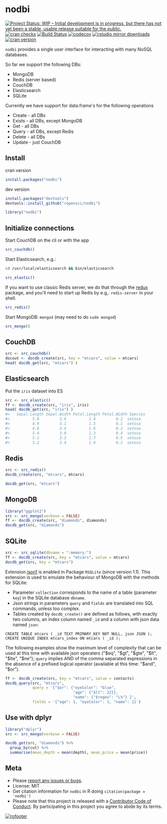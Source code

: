 nodbi
=====



[![Project Status: WIP – Initial development is in progress, but there has not yet been a stable, usable release suitable for the public.](http://www.repostatus.org/badges/latest/wip.svg)](http://www.repostatus.org/#wip)
[![cran checks](https://cranchecks.info/badges/worst/nodbi)](https://cranchecks.info/pkgs/nodbi)
[![Build Status](https://travis-ci.org/ropensci/nodbi.svg)](https://travis-ci.org/ropensci/nodbi)
[![codecov](https://codecov.io/gh/ropensci/nodbi/branch/master/graph/badge.svg)](https://codecov.io/gh/ropensci/nodbi)
[![rstudio mirror downloads](http://cranlogs.r-pkg.org/badges/nodbi)](https://github.com/metacran/cranlogs.app)
[![cran version](https://www.r-pkg.org/badges/version/nodbi)](https://cran.r-project.org/package=nodbi)


`nodbi` provides a single user interface for interacting with many NoSQL databases.

So far we support the following DBs:

* MongoDB
* Redis (server based)
* CouchDB
* Elasticsearch
* SQLite

Currently we have support for data.frame's for the following operations

* Create - all DBs
* Exists - all DBs, except MongoDB
* Get - all DBs
* Query - all DBs, except Redis
* Delete - all DBs
* Update - just CouchDB

## Install

cran version


```r
install.packages("nodbi")
```

dev version


```r
install.packages("devtools")
devtools::install_github("ropensci/nodbi")
```


```r
library("nodbi")
```

## Initialize connections

Start CouchDB on the cli or with the app


```r
src_couchdb()
```

Start Elasticsearch, e.g.:

```sh
cd /usr/local/elasticsearch && bin/elasticsearch
```


```r
src_elastic()
```

If you want to use classic Redis server, we do that through the [redux][]
package, and you'll need to start up Redis by e.g,. `redis-server` in your shell.


```r
src_redis()
```

Start MongoDB: `mongod` (may need to do `sudo mongod`)


```r
src_mongo()
```

## CouchDB


```r
src <- src_couchdb()
docout <- docdb_create(src, key = "mtcars", value = mtcars)
head( docdb_get(src, "mtcars") )
```

## Elasticsearch

Put the `iris` dataset into ES




```r
src <- src_elastic()
ff <- docdb_create(src, "iris", iris)
head( docdb_get(src, "iris") )
#>   Sepal.Length Sepal.Width Petal.Length Petal.Width Species
#>          5.0         3.6          1.4         0.2  setosa
#>          4.9         3.1          1.5         0.1  setosa
#>          4.8         3.4          1.6         0.2  setosa
#>          5.4         3.9          1.3         0.4  setosa
#>          5.1         3.3          1.7         0.5  setosa
#>          5.2         3.4          1.4         0.2  setosa
```

## Redis


```r
src <- src_redis()
docdb_create(src, "mtcars", mtcars)
```


```r
docdb_get(src, "mtcars")
```

## MongoDB


```r
library("ggplot2")
src <- src_mongo(verbose = FALSE)
ff <- docdb_create(src, "diamonds", diamonds)
docdb_get(src, "diamonds")
```

## SQLite


```r
src <- src_sqlite(dbname = ":memory:")
ff <- docdb_create(src, key = "mtcars", value = mtcars)
docdb_get(src, key = "mtcars")
```

Extension [json1](https://www.sqlite.org/json1.html) is enabled in Package `RSQLite` (since version 1.1). This extension is used to emulate the behaviour of MongoDB with the methods for SQLite: 

- Parameter `collection` corresponds to the name of a table (parameter `key`) in the SQLite database `dbname`. 
- Json strings in parameters `query` and `fields` are translated into SQL commands, unless too complex. 
- Tables created by `docdb_create()` are defined as follows, with exactly two columns, an index column named `_id` and a column with json data named `json`: 
``` 
CREATE TABLE mtcars ( _id TEXT PRIMARY_KEY NOT NULL, json JSON );
CREATE UNIQUE INDEX mtcars_index ON mtcars ( _id );
```

The following examples show the maximum level of complexity that can be used at this time with available json operaters ("\$eq", "\$gt", "\$gte", "\$lt", "\$lte", "\$ne"); `query` implies AND of the comma separated expressions in the absence of a prefixed logical operator (available at this time: "\$and", "\$or"). 


```r
ff <- docdb_create(src, key = "mtcars", value = contacts)
docdb_query(src, "mtcars", 
            query = '{"$or": {"eyeColor": "blue", 
                              "age": {"$lt": 22}},  
                              "name": {"$regex": "L%"} }',
            fields = '{"age": 1, "eyeColor": 1, "name": 1}')
```


## Use with dplyr


```r
library("dplyr")
src <- src_mongo(verbose = FALSE)
```


```r
docdb_get(src, "diamonds") %>%
  group_by(cut) %>%
  summarise(mean_depth = mean(depth), mean_price = mean(price))
```

## Meta

* Please [report any issues or bugs](https://github.com/ropensci/nodbi/issues).
* License: MIT
* Get citation information for `nodbi` in R doing `citation(package = 'nodbi')`
* Please note that this project is released with a [Contributor Code of Conduct][coc].
By participating in this project you agree to abide by its terms.

[![rofooter](https://ropensci.org/public_images/github_footer.png)](https://ropensci.org)

[redux]: https://cran.r-project.org/package=redux
[coc]: https://github.com/ropensci/nodbi/blob/master/CODE_OF_CONDUCT.md

